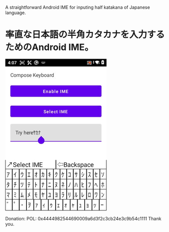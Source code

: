 A straightforward Android IME for inputing half katakana of Japanese language.

率直な日本語の半角カタカナを入力するためのAndroid IME。
=====================


![screenshot](ss_0.jpg)



Donation: POL: 0x4444982544690009a6d3f2c3cb24e3c9b54c1111
Thank you.

